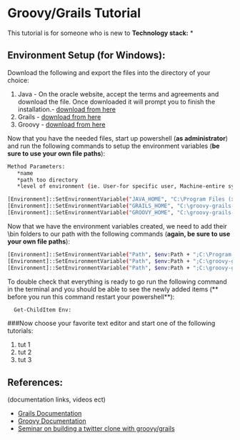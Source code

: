 # Groovy/Grails Tutorial

This tutorial is for someone who is new to
**Technology stack:**
  *


## Environment Setup (for Windows):

Download the following and export the files into the directory of your choice: 

  1. Java - On the oracle website, accept the terms and agreements and download the file. Once downloaded it will prompt you to finish the installation.- [download from here](http://www.oracle.com/technetwork/java/javase/downloads/jdk7-downloads-1880260.html)
  2. Grails - [download from here](https://grails.org/download.html)
  3. Groovy - [download from here]()
  

Now that you have the needed files, start up powershell (**as administrator**) and run the following commands to setup the environment variables (**be sure to use your own file paths**):

~~~ sh
Method Parameters:
   *name
   *path too directory
   *level of environment (ie. User-for specific user, Machine-entire system)

[Environment]::SetEnvironmentVariable("JAVA_HOME", "C:\Program Files (x86)\Java\jdk1.7.0_79", "Machine")
[Environment]::SetEnvironmentVariable("GRAILS_HOME", "C:\groovy-grails-dev\grails-3.1.8", "Machine")
[Environment]::SetEnvironmentVariable("GROOVY_HOME", "C:\groovy-grails-dev\groovy-2.4.7", "Machine")
~~~


 Now that we have the environment variables created, we need to add their \bin folders to our path with the following commands (**again, be sure to use your own file paths**):
 
  
~~~ sh
[Environment]::SetEnvironmentVariable("Path", $env:Path + ";C:\Program Files (x86)\Java\jdk1.7.0_79\bin", [EnvironmentVariableTarget]::Machine)
[Environment]::SetEnvironmentVariable("Path", $env:Path + ";C:\groovy-grails-dev\grails-3.1.8\bin", [EnvironmentVariableTarget]::Machine)
[Environment]::SetEnvironmentVariable("Path", $env:Path + ";C:\groovy-grails-dev\groovy-2.4.7\bin", [EnvironmentVariableTarget]::Machine)
~~~


To double check that everything is ready to go run the following command in the terminal and you should be able to see the newly added items (** before you run this command restart your powershell**):

~~~ sh
  Get-ChildItem Env:
~~~


###Now choose your favorite text editor and start one of the following tutorials:
  1. tut 1
  2. tut 2
  3. tut 3



## References:
(documentation links, videos ect)
* [Grails Documentation](https://grails.org/documentation.html)
* [Groovy Documentation](http://groovy-lang.org/documentation.html)
* [Seminar on building a twitter clone with groovy/grails](https://www.youtube.com/watch?v=8d1hp8n1stA)
